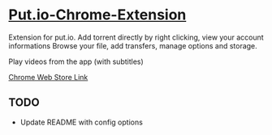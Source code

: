 # [Put.io-Chrome-Extension](https://chrome.google.com/webstore/detail/putio-extension/lmonmjokfiamaoddkeofepnapdldbejb)

Extension for put.io. Add torrent directly by right clicking, view your account informations
Browse your file, add transfers, manage options and storage.

Play videos from the app (with subtitles)

[Chrome Web Store Link](https://chrome.google.com/webstore/detail/putio-extension/lmonmjokfiamaoddkeofepnapdldbejb)

## TODO

- Update README with config options